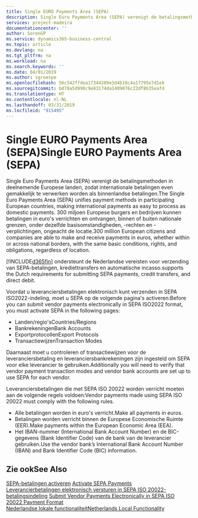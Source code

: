 ```yaml
---
title: Single EURO Payments Area (SEPA)
description: Single Euro Payments Area (SEPA) verenigt de betalingsmethoden in deelnemende Europese landen, zodat internationale betalingen even gemakkelijk te verwerken worden als binnenlandse betalingen.
services: project-madeira
documentationcenter: ''
author: SorenGP
ms.service: dynamics365-business-central
ms.topic: article
ms.devlang: na
ms.tgt_pltfrm: na
ms.workload: na
ms.search.keywords: ''
ms.date: 04/01/2019
ms.author: sgroespe
ms.openlocfilehash: 56c542ffdea17344209e3d4b18c4a17795e7d1eb
ms.sourcegitcommit: bd78a5d990c9e83174da1409076c22df8b35eafd
ms.translationtype: HT
ms.contentlocale: nl-NL
ms.lasthandoff: 03/31/2019
ms.locfileid: "915495"
---
```

# <a name="single-euro-payments-area-sepa"></a><span data-ttu-id="233ab-103">Single EURO Payments Area (SEPA)</span><span class="sxs-lookup"><span data-stu-id="233ab-103">Single EURO Payments Area (SEPA)</span></span>
<span data-ttu-id="233ab-104">Single Euro Payments Area (SEPA) verenigt de betalingsmethoden in deelnemende Europese landen, zodat internationale betalingen even gemakkelijk te verwerken worden als binnenlandse betalingen.</span><span class="sxs-lookup"><span data-stu-id="233ab-104">The Single Euro Payments Area (SEPA) unifies payment methods in participating European countries, making international payments as easy to process as domestic payments.</span></span> <span data-ttu-id="233ab-105">300 miljoen Europese burgers en bedrijven kunnen betalingen in euro's verrichten en ontvangen, binnen of buiten nationale grenzen, onder dezelfde basisomstandigheden, -rechten en -verplichtingen, ongeacht de locatie.</span><span class="sxs-lookup"><span data-stu-id="233ab-105">300 million European citizens and companies are able to make and receive payments in euros, whether within or across national borders, with the same basic conditions, rights, and obligations, regardless of location.</span></span>  

[!INCLUDE[d365fin](../../includes/d365fin_md.md)] <span data-ttu-id="233ab-106">ondersteunt de Nederlandse vereisten voor verzending van SEPA-betalingen, krediettransfers en automatische incasso.</span><span class="sxs-lookup"><span data-stu-id="233ab-106">supports the Dutch requirements for submitting SEPA payments, credit transfers, and direct debit.</span></span>  

<span data-ttu-id="233ab-107">Voordat u leveranciersbetalingen elektronisch kunt verzenden in SEPA ISO2022-indeling, moet u SEPA op de volgende pagina's activeren:</span><span class="sxs-lookup"><span data-stu-id="233ab-107">Before you can submit vendor payments electronically in SEPA ISO2022 format, you must activate SEPA in the following pages:</span></span>  

- <span data-ttu-id="233ab-108">Landen/regio's</span><span class="sxs-lookup"><span data-stu-id="233ab-108">Countries/Regions</span></span>  
- <span data-ttu-id="233ab-109">Bankrekeningen</span><span class="sxs-lookup"><span data-stu-id="233ab-109">Bank Accounts</span></span>  
- <span data-ttu-id="233ab-110">Exportprotocollen</span><span class="sxs-lookup"><span data-stu-id="233ab-110">Export Protocols</span></span>  
- <span data-ttu-id="233ab-111">Transactiewijzen</span><span class="sxs-lookup"><span data-stu-id="233ab-111">Transaction Modes</span></span>  

<span data-ttu-id="233ab-112">Daarnaast moet u controleren of transactiewijzen voor de leveranciersbetaling en leveranciersbankrekeningen zijn ingesteld om SEPA voor elke leverancier te gebruiken.</span><span class="sxs-lookup"><span data-stu-id="233ab-112">Additionally you will need to verify that vendor payment transaction modes and vendor bank accounts are set up to use SEPA for each vendor.</span></span>  

<span data-ttu-id="233ab-113">Leveranciersbetalingen die met SEPA ISO 20022 worden verricht moeten aan de volgende regels voldoen:</span><span class="sxs-lookup"><span data-stu-id="233ab-113">Vendor payments made using SEPA ISO 20022 must comply with the following rules.</span></span>  

- <span data-ttu-id="233ab-114">Alle betalingen worden in euro's verricht.</span><span class="sxs-lookup"><span data-stu-id="233ab-114">Make all payments in euros.</span></span>  
- <span data-ttu-id="233ab-115">Betalingen worden verricht binnen de Europese Economische Ruimte (EER).</span><span class="sxs-lookup"><span data-stu-id="233ab-115">Make payments within the European Economic Area (EEA).</span></span>  
- <span data-ttu-id="233ab-116">Het IBAN-nummer (International Bank Account Number) en de BIC-gegevens (Bank Identifier Code) van de bank van de leverancier gebruiken.</span><span class="sxs-lookup"><span data-stu-id="233ab-116">Use the vendor bank’s International Bank Account Number (IBAN) and Bank Identifier Code (BIC) information.</span></span>  

## <a name="see-also"></a><span data-ttu-id="233ab-117">Zie ook</span><span class="sxs-lookup"><span data-stu-id="233ab-117">See Also</span></span>  
 <span data-ttu-id="233ab-118">[SEPA-betalingen activeren](how-to-activate-sepa-payments.md) </span><span class="sxs-lookup"><span data-stu-id="233ab-118">[Activate SEPA Payments](how-to-activate-sepa-payments.md) </span></span>  
 <span data-ttu-id="233ab-119">[Leverancierbetalingen elektronisch versturen in SEPA ISO 20022-betalingsindeling](how-to-submit-vendor-payments-electronically-in-sepa-iso-20022-payment-format.md) </span><span class="sxs-lookup"><span data-stu-id="233ab-119">[Submit Vendor Payments Electronically in SEPA ISO 20022 Payment Format](how-to-submit-vendor-payments-electronically-in-sepa-iso-20022-payment-format.md) </span></span>  
 [<span data-ttu-id="233ab-120">Nederlandse lokale functionaliteit</span><span class="sxs-lookup"><span data-stu-id="233ab-120">Netherlands Local Functionality</span></span>](netherlands-local-functionality.md)
